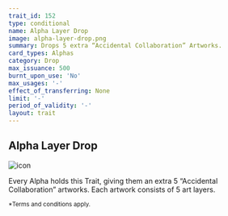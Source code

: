 ```yaml
---
trait_id: 152
type: conditional
name: Alpha Layer Drop
image: alpha-layer-drop.png
summary: Drops 5 extra “Accidental Collaboration” Artworks.
card_types: Alphas
category: Drop
max_issuance: 500
burnt_upon_use: 'No'
max_usages: '-'
effect_of_transferring: None
limit: '-'
period_of_validity: '-'
layout: trait
---
```


## Alpha Layer Drop

![icon](/assets/images/trait-icons/{{page.image}})

Every Alpha holds this Trait, giving them an extra 5 “Accidental Collaboration” artworks. Each artwork consists of 5 art layers.

<small>*Terms and conditions apply.</small>

